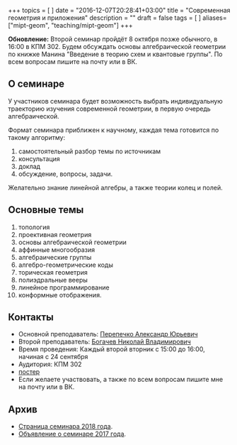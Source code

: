 +++
topics = [
]
date = "2016-12-07T20:28:41+03:00"
title = "Современная геометрия и приложения"
description = ""
draft = false
tags = [
]
aliases=["mipt-geom", "teaching/mipt-geom"]
+++


**Обновление:** Второй семинар пройдёт 8 октября позже обычного, в 16:00 в КПМ 302. Будем обсуждать основы алгебраической геометрии по книжке Манина "Введение в теорию схем и квантовые группы". По всем вопросам пишите на почту или в ВК.

## О семинаре
У участников семинара будет возможность выбрать индивидуальную траекторию изучения современной геометрии, в первую очередь алгебраической. 

Формат семинара приближен к научному, каждая тема готовится по такому алгоритму:
1. самостоятельный разбор темы по источникам 
2. консультация 
3. доклад 
4. обсуждение, вопросы, задачи. 

Желательно знание линейной алгебры, а также теории колец и полей.


##

## Основные темы
1. топология
1. проективная геометрия
1. основы алгебраической геометрии
1. аффинные многообразия
1. алгебраические группы
1. алгебро-геометрические коды
1. торическая геометрия
1. полиэдральные вееры
1. линейное программирование
1. конформные отображения.


## Контакты
- Основной преподаватель: [Перепечко Александр Юрьевич](https://a.perep.ru)
- Второй преподаватель: [Богачев Николай Владимирович](https://nvbogachev.netlify.com)
- Время проведения: Каждый второй вторник с 15:00 до 16:00, начиная с 24 сентября
- Аудитория: КПМ 302
- [постер](2019/poster.pdf)
- Если желаете участвовать, а также по всем вопросам пишите мне на почту или в ВК.

## Архив 

- [Страница семинара 2018 года](2018).
- [Объявление о семинаре 2017 года](/mipt/geometry/2018/poster-2017.pdf).
